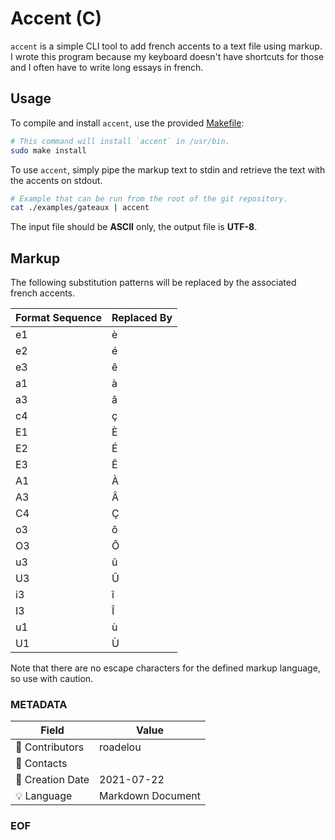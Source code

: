 ﻿# Accent (C)

`accent` is a simple CLI tool to add french accents to a text file using markup. I wrote this program because my keyboard doesn't have shortcuts for those and I often have to write long essays in french.

## Usage

To compile and install `accent`, use the provided [Makefile](Makefile):

```bash
# This command will install `accent` in /usr/bin.
sudo make install
```

To use `accent`, simply pipe the markup text to stdin and retrieve the text with the accents on stdout.

```bash
# Example that can be run from the root of the git repository.
cat ./examples/gateaux | accent
```

The input file should be __ASCII__ only, the output file is __UTF-8__.

## Markup

The following substitution patterns will be replaced by the associated french accents.

| Format Sequence | Replaced By |
----------------- | -------------
| e1 | è |
| e2 | é |
| e3 | ê |
| a1 | à |
| a3 | â |
| c4 | ç |
| E1 | È |
| E2 | É |
| E3 | Ê |
| A1 | À |
| A3 | Â |
| C4 | Ç |
| o3 | ô |
| O3 | Ô |
| u3 | û |
| U3 | Û |
| i3 | î |
| I3 | Î |
| u1 | ù |
| U1 | Ù |

Note that there are no escape characters for the defined markup language, so use with caution.

### METADATA

Field | Value
--- | ---
:pencil: Contributors | roadelou
:email: Contacts | 
:date: Creation Date | 2021-07-22
:bulb: Language | Markdown Document

### EOF
